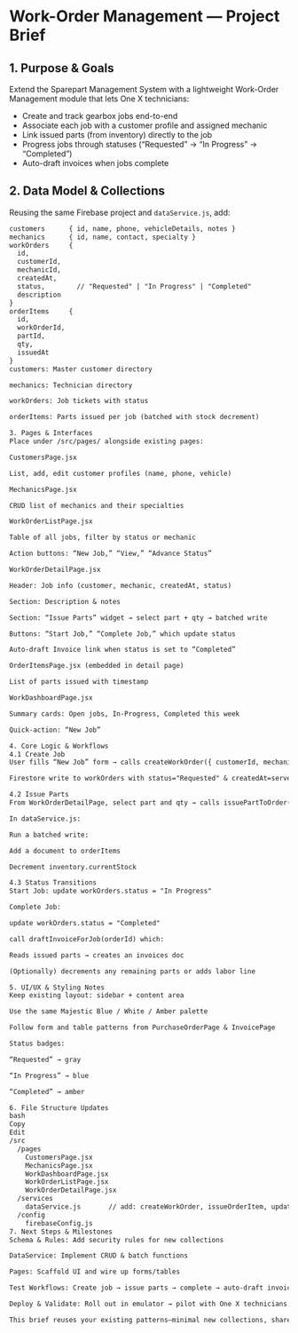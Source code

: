 # Work-Order Management — Project Brief

## 1. Purpose & Goals  
Extend the Sparepart Management System with a lightweight Work-Order Management module that lets One X technicians:
- Create and track gearbox jobs end-to-end  
- Associate each job with a customer profile and assigned mechanic  
- Link issued parts (from inventory) directly to the job  
- Progress jobs through statuses (“Requested” → “In Progress” → “Completed”)  
- Auto-draft invoices when jobs complete  

## 2. Data Model & Collections  
Reusing the same Firebase project and `dataService.js`, add:

```txt
customers      { id, name, phone, vehicleDetails, notes }
mechanics      { id, name, contact, specialty }
workOrders     { 
  id, 
  customerId, 
  mechanicId, 
  createdAt, 
  status,        // "Requested" | "In Progress" | "Completed"
  description 
}
orderItems     { 
  id, 
  workOrderId, 
  partId, 
  qty, 
  issuedAt 
}
customers: Master customer directory

mechanics: Technician directory

workOrders: Job tickets with status

orderItems: Parts issued per job (batched with stock decrement)

3. Pages & Interfaces
Place under /src/pages/ alongside existing pages:

CustomersPage.jsx

List, add, edit customer profiles (name, phone, vehicle)

MechanicsPage.jsx

CRUD list of mechanics and their specialties

WorkOrderListPage.jsx

Table of all jobs, filter by status or mechanic

Action buttons: “New Job,” “View,” “Advance Status”

WorkOrderDetailPage.jsx

Header: Job info (customer, mechanic, createdAt, status)

Section: Description & notes

Section: “Issue Parts” widget → select part + qty → batched write

Buttons: “Start Job,” “Complete Job,” which update status

Auto-draft Invoice link when status is set to “Completed”

OrderItemsPage.jsx (embedded in detail page)

List of parts issued with timestamp

WorkDashboardPage.jsx

Summary cards: Open jobs, In-Progress, Completed this week

Quick-action: “New Job”

4. Core Logic & Workflows
4.1 Create Job
User fills “New Job” form → calls createWorkOrder({ customerId, mechanicId, description })

Firestore write to workOrders with status="Requested" & createdAt=serverTimestamp()

4.2 Issue Parts
From WorkOrderDetailPage, select part and qty → calls issuePartToOrder(orderId, partId, qty)

In dataService.js:

Run a batched write:

Add a document to orderItems

Decrement inventory.currentStock

4.3 Status Transitions
Start Job: update workOrders.status = "In Progress"

Complete Job:

update workOrders.status = "Completed"

call draftInvoiceForJob(orderId) which:

Reads issued parts → creates an invoices doc

(Optionally) decrements any remaining parts or adds labor line

5. UI/UX & Styling Notes
Keep existing layout: sidebar + content area

Use the same Majestic Blue / White / Amber palette

Follow form and table patterns from PurchaseOrderPage & InvoicePage

Status badges:

“Requested” → gray

“In Progress” → blue

“Completed” → amber

6. File Structure Updates
bash
Copy
Edit
/src
  /pages
    CustomersPage.jsx
    MechanicsPage.jsx
    WorkDashboardPage.jsx
    WorkOrderListPage.jsx
    WorkOrderDetailPage.jsx
  /services
    dataService.js       // add: createWorkOrder, issueOrderItem, updateWorkOrderStatus, draftInvoiceForJob
  /config
    firebaseConfig.js
7. Next Steps & Milestones
Schema & Rules: Add security rules for new collections

DataService: Implement CRUD & batch functions

Pages: Scaffold UI and wire up forms/tables

Test Workflows: Create job → issue parts → complete → auto-draft invoice

Deploy & Validate: Roll out in emulator → pilot with One X technicians

This brief reuses your existing patterns—minimal new collections, shared services, familiar UI—to deliver robust Work-Order functionality without over-engineering.